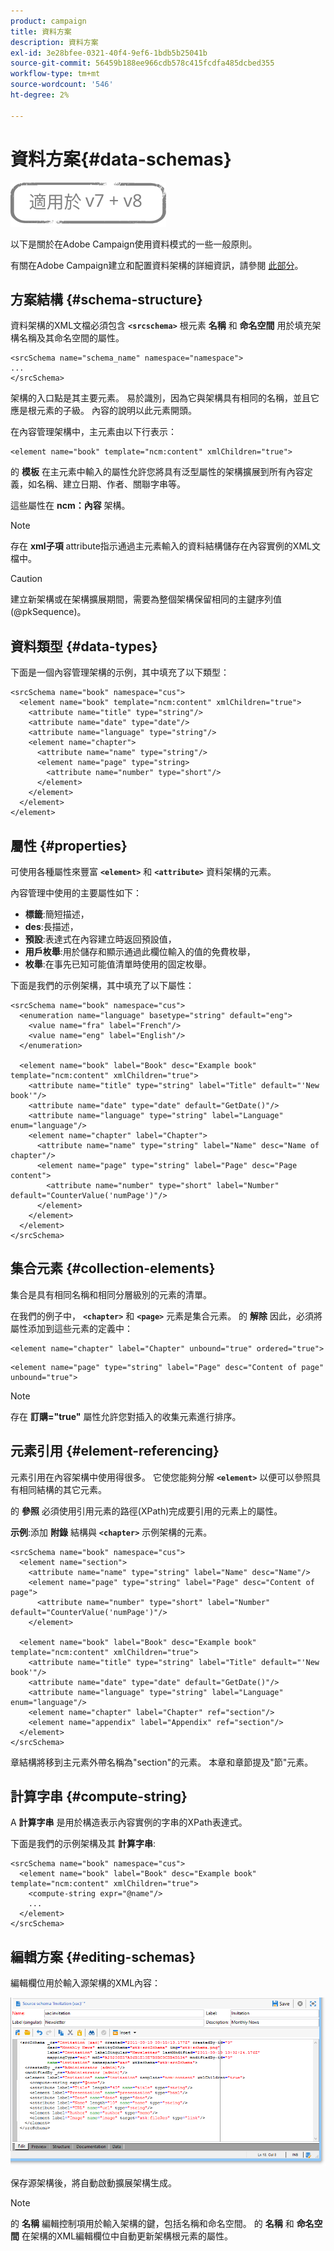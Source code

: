 ```yaml
---
product: campaign
title: 資料方案
description: 資料方案
exl-id: 3e28bfee-0321-40f4-9ef6-1bdb5b25041b
source-git-commit: 56459b188ee966cdb578c415fcdfa485dcbed355
workflow-type: tm+mt
source-wordcount: '546'
ht-degree: 2%

---
```


# 資料方案{#data-schemas}

![](../../assets/common.svg)

以下是關於在Adobe Campaign使用資料模式的一些一般原則。

有關在Adobe Campaign建立和配置資料架構的詳細資訊，請參閱 [此部分](../../configuration/using/about-schema-edition.md)。

## 方案結構 {#schema-structure}

資料架構的XML文檔必須包含 **`<srcschema>`** 根元素 **名稱** 和 **命名空間** 用於填充架構名稱及其命名空間的屬性。

```
<srcSchema name="schema_name" namespace="namespace">
...
</srcSchema>
```

架構的入口點是其主要元素。 易於識別，因為它與架構具有相同的名稱，並且它應是根元素的子級。 內容的說明以此元素開頭。

在內容管理架構中，主元素由以下行表示：

```
<element name="book" template="ncm:content" xmlChildren="true">
```

的 **模板** 在主元素中輸入的屬性允許您將具有泛型屬性的架構擴展到所有內容定義，如名稱、建立日期、作者、關聯字串等。

這些屬性在 **ncm：內容** 架構。

>[!NOTE]
>
>存在 **xml子項** attribute指示通過主元素輸入的資料結構儲存在內容實例的XML文檔中。

>[!CAUTION]
>
>建立新架構或在架構擴展期間，需要為整個架構保留相同的主鍵序列值(@pkSequence)。

## 資料類型 {#data-types}

下面是一個內容管理架構的示例，其中填充了以下類型：

```
<srcSchema name="book" namespace="cus">
  <element name="book" template="ncm:content" xmlChildren="true">
    <attribute name="title" type="string"/>
    <attribute name="date" type="date"/>
    <attribute name="language" type="string"/>
    <element name="chapter">
      <attribute name="name" type="string"/>
      <element name="page" type="string>
        <attribute name="number" type="short"/>
      </element>
    </element>
  </element>
</element>
```

## 屬性 {#properties}

可使用各種屬性來豐富 **`<element>`** 和 **`<attribute>`** 資料架構的元素。

內容管理中使用的主要屬性如下：

* **標籤**:簡短描述，
* **des**:長描述，
* **預設**:表達式在內容建立時返回預設值，
* **用戶枚舉**:用於儲存和顯示通過此欄位輸入的值的免費枚舉，
* **枚舉**:在事先已知可能值清單時使用的固定枚舉。

下面是我們的示例架構，其中填充了以下屬性：

```
<srcSchema name="book" namespace="cus">
  <enumeration name="language" basetype="string" default="eng">    
    <value name="fra" label="French"/>    
    <value name="eng" label="English"/>   
  </enumeration>

  <element name="book" label="Book" desc="Example book" template="ncm:content" xmlChildren="true">
    <attribute name="title" type="string" label="Title" default="'New book'"/>
    <attribute name="date" type="date" default="GetDate()"/>
    <attribute name="language" type="string" label="Language" enum="language"/>
    <element name="chapter" label="Chapter">
      <attribute name="name" type="string" label="Name" desc="Name of chapter"/>
      <element name="page" type="string" label="Page" desc="Page content">
        <attribute name="number" type="short" label="Number" default="CounterValue('numPage')"/>
      </element>
    </element>
  </element>
</srcSchema>
```

## 集合元素 {#collection-elements}

集合是具有相同名稱和相同分層級別的元素的清單。

在我們的例子中， **`<chapter>`** 和 **`<page>`** 元素是集合元素。 的 **解除** 因此，必須將屬性添加到這些元素的定義中：

```
<element name="chapter" label="Chapter" unbound="true" ordered="true">
```

```
<element name="page" type="string" label="Page" desc="Content of page" unbound="true">
```

>[!NOTE]
>
>存在 **訂購=&quot;true&quot;** 屬性允許您對插入的收集元素進行排序。

## 元素引用 {#element-referencing}

元素引用在內容架構中使用得很多。 它使您能夠分解 **`<element>`** 以便可以參照具有相同結構的其它元素。

的 **參照** 必須使用引用元素的路徑(XPath)完成要引用的元素上的屬性。

**示例**:添加 **附錄** 結構與 **`<chapter>`** 示例架構的元素。

```
<srcSchema name="book" namespace="cus">
  <element name="section">
    <attribute name="name" type="string" label="Name" desc="Name"/>
    <element name="page" type="string" label="Page" desc="Content of page">
      <attribute name="number" type="short" label="Number" default="CounterValue('numPage')"/>
    </element>

  <element name="book" label="Book" desc="Example book" template="ncm:content" xmlChildren="true">
    <attribute name="title" type="string" label="Title" default="'New book'"/>
    <attribute name="date" type="date" default="GetDate()"/>
    <attribute name="language" type="string" label="Language" enum="language"/>
    <element name="chapter" label="Chapter" ref="section"/>
    <element name="appendix" label="Appendix" ref="section"/>
  </element>
</srcSchema>
```

章結構將移到主元素外帶名稱為&quot;section&quot;的元素。 本章和章節提及&quot;節&quot;元素。

## 計算字串 {#compute-string}

A **計算字串** 是用於構造表示內容實例的字串的XPath表達式。

下面是我們的示例架構及其 **計算字串**:

```
<srcSchema name="book" namespace="cus">
  <element name="book" label="Book" desc="Example book" template="ncm:content" xmlChildren="true">
    <compute-string expr="@name"/>
    ...
  </element>
</srcSchema>
```

## 編輯方案 {#editing-schemas}

編輯欄位用於輸入源架構的XML內容：

![](assets/d_ncs_integration_schema_edition.png)

保存源架構後，將自動啟動擴展架構生成。

>[!NOTE]
>
>的 **名稱** 編輯控制項用於輸入架構的鍵，包括名稱和命名空間。 的 **名稱** 和 **命名空間** 在架構的XML編輯欄位中自動更新架構根元素的屬性。
